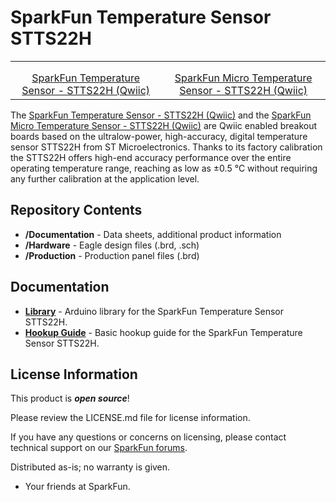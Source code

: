 SparkFun Temperature Sensor STTS22H
========================================

<table class="table table-hover table-striped table-bordered">
    <tr>
        <th class="text-center"> 
        </th>
        <th class="text-center">
        </th>
    </tr>
    <tr align="center">
        <td><a href="https://www.sparkfun.com/products/21262"><img src="https://cdn.sparkfun.com/assets/parts/2/1/0/3/8/STTS22-_01.jpg" alt=""></a></td>
        <td><a href="https://www.sparkfun.com/products/21273"><img src="https://cdn.sparkfun.com/assets/parts/2/1/0/5/1/STTS22Micro-_01.jpg" alt=""></a></td>
    </tr>
    <tr align="center">
        <td><a href="https://www.sparkfun.com/products/21262">SparkFun Temperature Sensor - STTS22H (Qwiic)</a></td>
        <td><a href="https://www.sparkfun.com/products/21273">SparkFun Micro Temperature Sensor - STTS22H (Qwiic)</a></td>
    </tr>
</table>

The [SparkFun Temperature Sensor - STTS22H (Qwiic)](https://www.sparkfun.com/products/21262) and the [SparkFun Micro Temperature Sensor - STTS22H (Qwiic)](https://www.sparkfun.com/products/21273) are Qwiic enabled breakout boards based on the ultralow-power, high-accuracy, digital temperature sensor STTS22H from ST Microelectronics. Thanks to its factory calibration the STTS22H offers high-end accuracy performance over the entire operating temperature range, reaching as low as ±0.5 °C without requiring any further calibration at the application level. 

Repository Contents
-------------------

* **/Documentation** - Data sheets, additional product information
* **/Hardware** - Eagle design files (.brd, .sch)
* **/Production** - Production panel files (.brd)

Documentation
--------------
* **[Library](https://github.com/sparkfun/SparkFun_STTS22H_Arduino_Library)** - Arduino library for the SparkFun Temperature Sensor STTS22H.
* **[Hookup Guide](https://learn.sparkfun.com/tutorials/sparkfun-temperature-sensor---stts22h-qwiic-hookup-guide)** - Basic hookup guide for the SparkFun Temperature Sensor STTS22H.


License Information
-------------------

This product is _**open source**_! 

Please review the LICENSE.md file for license information. 

If you have any questions or concerns on licensing, please contact technical support on our [SparkFun forums](https://forum.sparkfun.com/viewforum.php?f=152).

Distributed as-is; no warranty is given.

- Your friends at SparkFun.

_<COLLABORATION CREDIT>_
